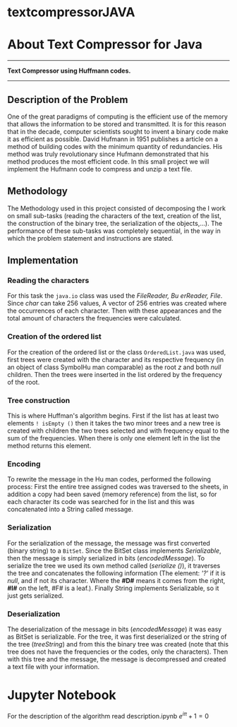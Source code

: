 # textcompressorJAVA
About Text Compressor for Java
==========


****************************************

**Text Compressor using Huffmann codes.**

****************************************

## Description of the Problem
One of the great paradigms of computing is the efficient use of
the memory that allows the information to be stored and transmitted. It is for this
reason that in the decade, computer scientists sought to invent a binary code
make it as efficient as possible. David Hufmann in 1951 publishes a
article on a method of building codes with the minimum quantity
of redundancies. His method was truly revolutionary since Hufmann
demonstrated that his method produces the most efficient code.
In this small project we will implement the Hufmann code to compress
and unzip a text file.


## Methodology
The Methodology used in this project consisted of decomposing the
I work on small sub-tasks (reading the characters of the text,
creation of the list, the construction of the binary tree, the serialization of the
objects,...). The performance of these sub-tasks was completely sequential,
in the way in which the problem statement and instructions are stated.

## Implementation

### Reading the characters
	
For this task the `java.io` class was used
the *FileReader, Bu erReader, File*. Since *char* can take 256 values,
A vector of 256 entries was created where the occurrences of
each character. Then with these appearances and the total amount of characters
the frequencies were calculated.
### Creation of the ordered list 
For the creation of the ordered list
or the class `OrderedList.java` was used, first trees were created with the
character and its respective frequency (in an object of class SymbolHu man
comparable) as the root *z* and both *null* children. Then the trees were inserted
in the list ordered by the frequency of the root.

### Tree construction 
This is where Huffman's algorithm begins. First
if the list has at least two elements `! isEmpty ()` then it takes
the two minor trees and a new tree is created with children the two trees
selected and with frequency equal to the sum of the frequencies. When
there is only one element left in the list the method returns this element.

### Encoding 
To rewrite the message in the Hu man codes,
performed the following process: First the entire tree assigned codes was traversed
to the sheets, in addition a copy had been saved (memory reference)
from the list, so for each character its code was searched for in the list and this
was concatenated into a String called message.

### Serialization #
For the serialization of the message, the message was first converted
(binary string) to a `BitSet`. Since the BitSet class implements *Serializable*,
then the message is simply serialized in bits (*encodedMessage*).
To serialize the tree we used its own method called (*serialize ()*),
it traverses the tree and concatenates the following information (The element: *'?'*
if it is *null*, and if not its character. Where the **#D#**  means it comes from the  right,
**#I#** on the left, #F# is a leaf.). Finally String implements
Serializable, so it just gets serialized.

### Deserialization 
The deserialization of the message in bits (*encodedMessage*)
it was easy as BitSet is serializable. For the tree, it was first deserialized or the
string of the tree (*treeString*) and from this the binary tree was created (note
that this tree does not have the frequencies or the codes, only the characters).
Then with this tree and the message, the message is decompressed and created
a text file with your information.

# Jupyter Notebook
For the  description of the algorithm read description.ipynb 
$e^{i\pi} + 1 = 0$
